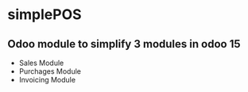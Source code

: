 # simplePOS
<h2>Odoo module to simplify 3 modules in odoo 15</h2>
<ul>
<li> Sales Module </li>
<li> Purchages Module </li>
<li> Invoicing Module </li>
</ul>


